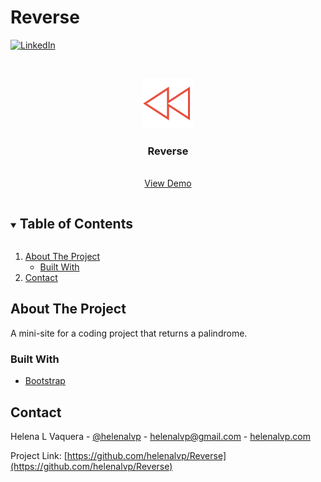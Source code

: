 
# Reverse

<!-- PROJECT SHIELDS -->
<!--
*** I'm using markdown "reference style" links for readability.
*** Reference links are enclosed in brackets [ ] instead of parentheses ( ).
*** See the bottom of this document for the declaration of the reference variables
*** for contributors-url, forks-url, etc. This is an optional, concise syntax you may use.
*** https://www.markdownguide.org/basic-syntax/#reference-style-links
-->
[![LinkedIn][linkedin-shield]][linkedin-url]

<!-- PROJECT LOGO -->
<br />
<p align="center">
  <a href="https://github.com/helenalvp/Reverse">
    <img src="img/applogo.png" alt="Logo" width="80" height="80">
  </a>

  <h3 align="center">Reverse</h3>

  <p align="center">
<br />
<a href="https://helenalvp-reverse.netlify.app">View Demo</a>

  </p>
</p>

<!-- TABLE OF CONTENTS -->
<details open="open">
  <summary><h2 style="display: inline-block">Table of Contents</h2></summary>
  <ol>
    <li>
      <a href="#about-the-project">About The Project</a>
      <ul>
        <li><a href="#built-with">Built With</a></li>
      </ul>
    </li>
    <!-- <li><a href="#usage">Usage</a></li> -->
    <li><a href="#contact">Contact</a></li>
  </ol>
</details>

<!-- ABOUT THE PROJECT -->

## About The Project

<!-- <a href="https://helenalvp-checker.netlify.app/"><img src="/src/assets/images/app-screenshot.PNG" alt="app screenshot"/></a>
 -->
A mini-site for a coding project that returns a palindrome. 

### Built With

- [Bootstrap](https://getbootstrap.com/)

## Contact

Helena L Vaquera - [@helenalvp](https://twitter.com/helenalvp) - helenalvp@gmail.com - [helenalvp.com](https://helenalvp.com)

Project Link: [https://github.com/helenalvp/Reverse](https://github.com/helenalvp/Reverse)

<!--- []() -->

<!-- MARKDOWN LINKS & IMAGES -->
<!-- https://www.markdownguide.org/basic-syntax/#reference-style-links -->

[contributors-shield]: https://img.shields.io/github/contributors/helenalvp/repo.svg?style=for-the-badge
[contributors-url]: https://github.com/helenalvp/Reverse/graphs/contributors
[forks-shield]: https://img.shields.io/github/forks/helenalvp/repo.svg?style=for-the-badge
[forks-url]: https://github.com/helenalvp/Reverse/network/members
[stars-shield]: https://img.shields.io/github/stars/helenalvp/repo.svg?style=for-the-badge
[stars-url]: https://github.com/helenalvp/Reverse/stargazers
[issues-shield]: https://img.shields.io/github/issues/helenalvp/repo.svg?style=for-the-badge
[issues-url]: https://github.com/helenalvp/Reverse/issues
[license-shield]: https://img.shields.io/github/license/helenalvp/repo.svg?style=for-the-badge
[license-url]: https://github.com/helenalvp/Reverse/blob/master/LICENSE.txt
[linkedin-shield]: https://img.shields.io/badge/-LinkedIn-black.svg?style=for-the-badge&logo=linkedin&colorB=555
[linkedin-url]: https://linkedin.com/in/helenalvp
